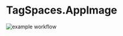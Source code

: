 # TagSpaces.AppImage

![example workflow](https://github.com/nx-appbuild-hub/TagSpaces.AppImage//actions/workflows/makefile.yml/badge.svg)
